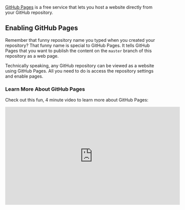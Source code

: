 [GitHub Pages](https://pages.github.com) is a free service that lets you host a website directly from your GitHub repository.

## Enabling GitHub Pages

Remember that funny repository name you typed when you created your repository? That funny name is special to GitHub Pages. It tells GitHub Pages that you want to publish the content on the `master` branch of this repository as a web page.

Technically speaking, any GitHub repository can be viewed as a website using GitHub Pages. All you need to do is access the repository settings and enable pages.

### Learn More About GitHub Pages

Check out this fun, 4 minute video to learn more about GitHub Pages:

<iframe width="560" height="315" src="https://www.youtube.com/embed/2MsN8gpT6jY" frameborder="0" allowfullscreen></iframe>
